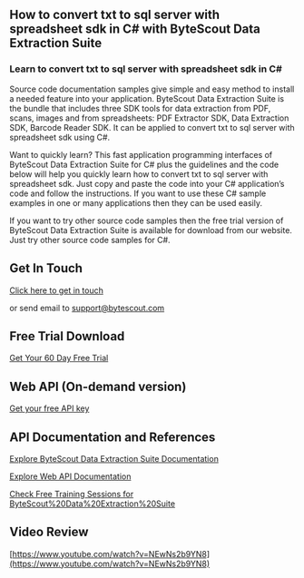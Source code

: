 ## How to convert txt to sql server with spreadsheet sdk in C# with ByteScout Data Extraction Suite

### Learn to convert txt to sql server with spreadsheet sdk in C#

Source code documentation samples give simple and easy method to install a needed feature into your application. ByteScout Data Extraction Suite is the bundle that includes three SDK tools for data extraction from PDF, scans, images and from spreadsheets: PDF Extractor SDK, Data Extraction SDK, Barcode Reader SDK. It can be applied to convert txt to sql server with spreadsheet sdk using C#.

Want to quickly learn? This fast application programming interfaces of ByteScout Data Extraction Suite for C# plus the guidelines and the code below will help you quickly learn how to convert txt to sql server with spreadsheet sdk. Just copy and paste the code into your C# application’s code and follow the instructions. If you want to use these C# sample examples in one or many applications then they can be used easily.

If you want to try other source code samples then the free trial version of ByteScout Data Extraction Suite is available for download from our website. Just try other source code samples for C#.

## Get In Touch

[Click here to get in touch](https://bytescout.zendesk.com/hc/en-us/requests/new?subject=ByteScout%20Data%20Extraction%20Suite%20Question)

or send email to [support@bytescout.com](mailto:support@bytescout.com?subject=ByteScout%20Data%20Extraction%20Suite%20Question) 

## Free Trial Download

[Get Your 60 Day Free Trial](https://bytescout.com/download/web-installer?utm_source=github-readme)

## Web API (On-demand version)

[Get your free API key](https://pdf.co/documentation/api?utm_source=github-readme)

## API Documentation and References

[Explore ByteScout Data Extraction Suite Documentation](https://bytescout.com/documentation/index.html?utm_source=github-readme)

[Explore Web API Documentation](https://pdf.co/documentation/api?utm_source=github-readme)

[Check Free Training Sessions for ByteScout%20Data%20Extraction%20Suite](https://academy.bytescout.com/)

## Video Review

[https://www.youtube.com/watch?v=NEwNs2b9YN8](https://www.youtube.com/watch?v=NEwNs2b9YN8)